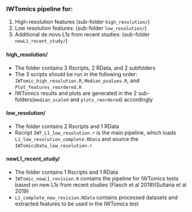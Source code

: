### IWTomics pipeline for: 
1. High-resolution features (sub-folder `high_resolution/`)
2. Low resolution features: (sub-folder `low_resolution/`)
3. Additional de novo L1s from recent studies: (sub-folder `newL1_recent_study/`)

#### high_resolution/
- The folder contains 3 Rscripts, 2 RData, and 2 subfolders 
- The 3 scripts should be run in the following order: `IWTomic_high_resolution.R`, `Median_pvalues.R`, and `Plot_features_reordered.R`
- IWTomics results and plots are generated in the 2 sub-folders(`median_scaled` and `plots_reordered`) accordingly

#### low_resolution/
- The folder contains 2 Rscripts and 1 RData 
- Rscript `IWT_L1_low_resolution.r` is the main pipeline, which loads `L1_low_resolution_complete.RData` and source the `IWTomicsData_low_resolution.r`

#### newL1_recent_study/
- The folder contains 1 Rscripts and 1 RData 
- `IWTomic_newL1_revision.R` contains the pipeline for IWTomics tests based on new L1s from recent studies (Flasch et al 2019)(Sultana et al 2019)
- `L1_complete_new_revision.RData` contains processed datasets and extracted features to be used in the IWTomics test
